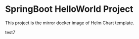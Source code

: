 # SpringBoot HelloWorld Project
 
This project is the mirror docker image of Helm Chart template.

test7
